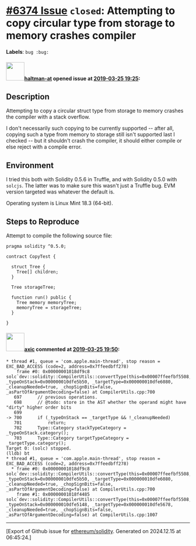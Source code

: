 # [\#6374 Issue](https://github.com/ethereum/solidity/issues/6374) `closed`: Attempting to copy circular type from storage to memory crashes compiler
**Labels**: `bug :bug:`


#### <img src="https://avatars.githubusercontent.com/u/35589221?v=4" width="50">[haltman-at](https://github.com/haltman-at) opened issue at [2019-03-25 19:25](https://github.com/ethereum/solidity/issues/6374):

## Description

Attempting to copy a circular struct type from storage to memory crashes the compiler with a stack overflow.

I don't necessarily such copying to be currently supported -- after all, copying such a type from memory to storage still isn't supported last I checked -- but it shouldn't crash the compiler, it should either compile or else reject with a compile error.

## Environment

I tried this both with Solidity 0.5.6 in Truffle, and with Solidity 0.5.0 with `solcjs`.  The latter was to make sure this wasn't just a Truffle bug.  EVM version targeted was whatever the default is.

Operating system is Linux Mint 18.3 (64-bit).

## Steps to Reproduce

Attempt to compile the following source file:

```
pragma solidity ^0.5.0;

contract CopyTest {

  struct Tree {
    Tree[] children;
  }

  Tree storageTree;

  function run() public {
    Tree memory memoryTree;
    memoryTree = storageTree;
  }

}
```

#### <img src="https://avatars.githubusercontent.com/u/20340?v=4" width="50">[axic](https://github.com/axic) commented at [2019-03-25 19:50](https://github.com/ethereum/solidity/issues/6374#issuecomment-476351185):

```
* thread #1, queue = 'com.apple.main-thread', stop reason = EXC_BAD_ACCESS (code=2, address=0x7ffeedbff278)
    frame #0: 0x00000001018df9c8 solc`dev::solidity::CompilerUtils::convertType(this=0x00007ffeefbf5508, _typeOnStack=0x000000010dfe5b50, _targetType=0x000000010dfe6080, _cleanupNeeded=true, _chopSignBits=false, _asPartOfArgumentDecoding=false) at CompilerUtils.cpp:700
   697 		// previous operations.
   698 		// @todo: store in the AST whether the operand might have "dirty" higher order bits
   699 	
-> 700 		if (_typeOnStack == _targetType && !_cleanupNeeded)
   701 			return;
   702 		Type::Category stackTypeCategory = _typeOnStack.category();
   703 		Type::Category targetTypeCategory = _targetType.category();
Target 0: (solc) stopped.
(lldb) bt
* thread #1, queue = 'com.apple.main-thread', stop reason = EXC_BAD_ACCESS (code=2, address=0x7ffeedbff278)
  * frame #0: 0x00000001018df9c8 solc`dev::solidity::CompilerUtils::convertType(this=0x00007ffeefbf5508, _typeOnStack=0x000000010dfe5b50, _targetType=0x000000010dfe6080, _cleanupNeeded=true, _chopSignBits=false, _asPartOfArgumentDecoding=false) at CompilerUtils.cpp:700
    frame #1: 0x00000001018f4485 solc`dev::solidity::CompilerUtils::convertType(this=0x00007ffeefbf5508, _typeOnStack=0x000000010dfe5148, _targetType=0x000000010dfe5678, _cleanupNeeded=true, _chopSignBits=false, _asPartOfArgumentDecoding=false) at CompilerUtils.cpp:1007
```


-------------------------------------------------------------------------------



[Export of Github issue for [ethereum/solidity](https://github.com/ethereum/solidity). Generated on 2024.12.15 at 06:45:24.]
